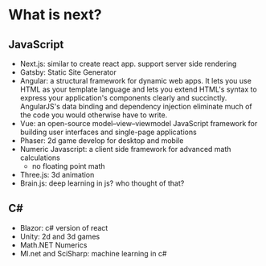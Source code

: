 # What is next?

## JavaScript
- Next.js: similar to create react app. support server side rendering
- Gatsby: Static Site Generator
- Angular: a structural framework for dynamic web apps. It lets you use HTML as your template language and lets you extend HTML's syntax to express your application's components clearly and succinctly. AngularJS's data binding and dependency injection eliminate much of the code you would otherwise have to write.
- Vue: an open-source model–view–viewmodel JavaScript framework for building user interfaces and single-page applications
- Phaser: 2d game develop for desktop and mobile
- Numeric Javascript: a client side framework for advanced math calculations
  - no floating point math
- Three.js: 3d animation
- Brain.js: deep learning in js? who thought of that?

## C#
- Blazor: c# version of react
- Unity: 2d and 3d games
- Math.NET Numerics
- Ml.net and SciSharp: machine learning in c#


